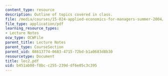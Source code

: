 ```yaml
---
content_type: resource
description: Outline of topics covered in class.
file: /media/courses/15-024-applied-economics-for-managers-summer-2004/b451ab00f8bcc255239ddf6e05c3c395_lec2.pdf
file_type: application/pdf
learning_resource_types:
- Lecture Notes
ocw_type: OCWFile
parent_title: Lecture Notes
parent_type: CourseSection
parent_uid: 08613774-0683-4715-72bd-b1a0683d8b30
resourcetype: Document
title: lec2.pdf
uid: b451ab00-f8bc-c255-239d-df6e05c3c395
---
```


